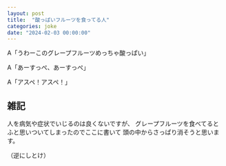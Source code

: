 ```yaml
---
layout: post
title:  "酸っぱいフルーツを食ってる人"
categories: joke
date: "2024-02-03 00:00:00"
---
```


A「うわーこのグレープフルーツめっちゃ酸っぱい」

A「あーすっぺ、あーすっぺ」

A「アスペ！アスペ！」

## 雑記

人を病気や症状でいじるのは良くないですが、
グレープフルーツを食べてるとふと思いついてしまったのでここに書いて
頭の中からさっぱり消そうと思います。

（逆にしとけ）

